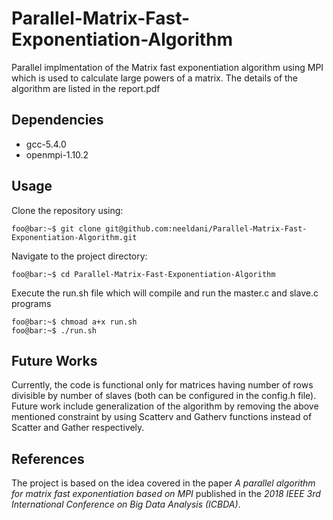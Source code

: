 # Parallel-Matrix-Fast-Exponentiation-Algorithm
Parallel implmentation of the Matrix fast exponentiation algorithm using MPI which is used to calculate large powers of a matrix. The details of the algorithm are listed in the report.pdf

<h2> Dependencies </h2>

<ul>
  <li>gcc-5.4.0</li>
  <li>openmpi-1.10.2</li>
</ul>

<h2> Usage </h2>

Clone the repository using:
```console
foo@bar:~$ git clone git@github.com:neeldani/Parallel-Matrix-Fast-Exponentiation-Algorithm.git
```

Navigate to the project directory:
```console
foo@bar:~$ cd Parallel-Matrix-Fast-Exponentiation-Algorithm
```
Execute the run.sh file which will compile and run the master.c and slave.c programs
```console
foo@bar:~$ chmoad a+x run.sh
foo@bar:~$ ./run.sh
```

<h2> Future Works </h2>

Currently, the code is functional only for matrices having number of rows divisible by number of slaves (both can be configured in the config.h file). Future work include generalization of the algorithm by removing the above mentioned constraint by using Scatterv and Gatherv functions instead of Scatter and Gather respectively.  

<h2> References </h2>

The project is based on the idea covered in the paper *A parallel algorithm for matrix fast exponentiation based on MPI* published in the *2018 IEEE 3rd International Conference on Big Data Analysis (ICBDA)*.


